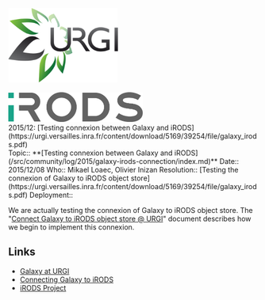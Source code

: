 <div class='center'><a href='https://urgi.versailles.inra.fr/Tools/Galaxy'><img src="/src/images/logos/URGILogo.png" alt="Galaxy @ URGI" height="150" /></a> <br /><br />
<a href='https://urgi.versailles.inra.fr/content/download/5169/39254/file/galaxy_irods.pdf'><img src="/src/images/logos/iRODSLogo.png" alt="Testing connexion between Galaxy and iRODS" height="60" /></a>
</div>

<div class='title'>
2015/12: [Testing connexion between Galaxy and iRODS](https://urgi.versailles.inra.fr/content/download/5169/39254/file/galaxy_irods.pdf)
</div>



<div class='logbox'>
 Topic:: **[Testing connexion between Galaxy and iRODS](/src/community/log/2015/galaxy-irods-connection/index.md)**
 Date:: 2015/12/08
 Who:: Mikael Loaec, Olivier Inizan
 Resolution:: [Testing the connexion of Galaxy to iRODS object store](https://urgi.versailles.inra.fr/content/download/5169/39254/file/galaxy_irods.pdf)
 Deployment:: 
</div>

We are actually testing the connexion of Galaxy to iRODS object store. The "[Connect Galaxy to iRODS object store @ URGI](https://urgi.versailles.inra.fr/content/download/5169/39254/file/galaxy_irods.pdf)" document describes how we begin to implement this connexion.

## Links

* [Galaxy at URGI](https://urgi.versailles.inra.fr/Tools/Galaxy)
* [Connecting Galaxy to iRODS](https://urgi.versailles.inra.fr/content/download/5169/39254/file/galaxy_irods.pdf)
* [iRODS Project](http://irods.org/)

